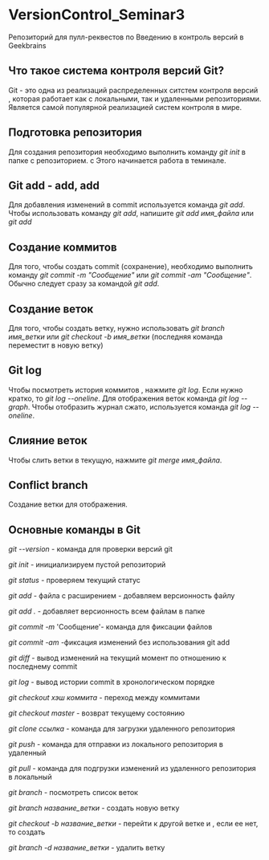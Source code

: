 # VersionControl_Seminar3

Репозиторий для пулл-реквестов по Введению в контроль версий в Geekbrains

## Что такое система контроля версий Git?

Git - это одна из реализаций распределенных ситстем контроля версий , которая работает как  с локальными, так и удаленными репозиториями. Является самой популярной реализацией систем контроля в мире. 

## Подготовка репозитория

Для создания репозитория необходимо выполнить команду *git init* в папке с репозиторием. с Этого начинается работа в теминале.

## Git add - add, add

Для добавления изменений в  commit используется команда *git add*. Чтобы использовать команду  *git add*,  напишите *git add имя_файла* или *git add*

## Создание коммитов

Для того, чтобы создать commit (сохранение), необходимо выполнить команду *git commit -m "Сообщение"* или *git commit -am "Сообщение"*. Обычно следует сразу за командой *git add*.

## Создание веток

Для того, чтобы создать ветку, нужно использовать *git branch имя_ветки* или *git checkout -b имя_ветки* (последняя команда переместит в новую ветку)

## Git log

Чтобы посмотреть история коммитов , нажмите *git log*. Если нужно кратко, то *git log  --oneline*. Для отображения веток команда *git log --graph*. Чтобы отобразить журнал сжато, используется команда *git log --oneline*.

## Слияние веток

Чтобы слить ветки в текущую, нажмите *git merge имя_файла*.

## Conflict branch

Создание ветки для отображения.

## Основные команды в Git

*git --version* - команда для проверки версий git

*git init* - инициализируем пустой репозиторий

*git status* - проверяем текущий статус

*git add*  - файла с расширением - добавляем версионность файлу

*git add .* - добавляет версионность всем файлам в папке

*git commit -m* 'Сообщение'- команда для фиксации файлов

*git commit -am* -фиксация изменений без использования git add

*git diff* - вывод изменений на текущий момент по отношению к последнему commit

*git log* - вывод истории commit  в хронологическом порядке

*git checkout хэш коммита* - переход между коммитами

*git checkout master* - возврат текущему состоянию

*git clone ссылка* - команда для загрузки удаленного репозитория

*git push*  - команда для отправки из локального репозитория в удаленный

*git pull* - команда для подгрузки изменений из удаленного репозитория в локальный

*git branch* - посмотреть список веток

*git branch название_ветки* - создать новую ветку

*git checkout -b название_ветки* - перейти к другой ветке и , если ее нет, то создать

*git branch -d название_ветки* - удалить ветку